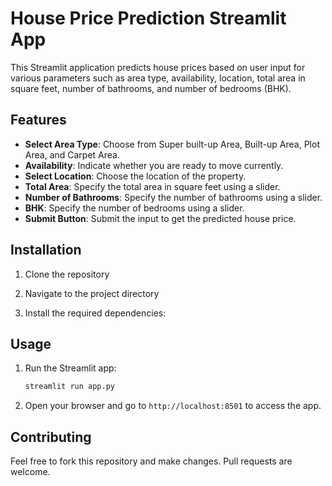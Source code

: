 # House Price Prediction Streamlit App

This Streamlit application predicts house prices based on user input for various parameters such as area type, availability, location, total area in square feet, number of bathrooms, and number of bedrooms (BHK).

## Features

- **Select Area Type**: Choose from Super built-up Area, Built-up Area, Plot Area, and Carpet Area.
- **Availability**: Indicate whether you are ready to move currently.
- **Select Location**: Choose the location of the property.
- **Total Area**: Specify the total area in square feet using a slider.
- **Number of Bathrooms**: Specify the number of bathrooms using a slider.
- **BHK**: Specify the number of bedrooms using a slider.
- **Submit Button**: Submit the input to get the predicted house price.

## Installation

1. Clone the repository

2. Navigate to the project directory

3. Install the required dependencies:

## Usage

1. Run the Streamlit app:

   ```bash
   streamlit run app.py
   ```

2. Open your browser and go to `http://localhost:8501` to access the app.

## Contributing

Feel free to fork this repository and make changes. Pull requests are welcome.
